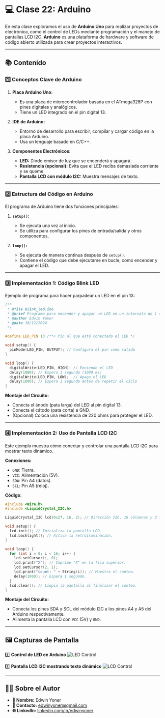 # 💻 Clase 22: Arduino

En esta clase exploramos el uso de **Arduino Uno** para realizar proyectos de electrónica, como el control de LEDs mediante programación y el manejo de pantallas LCD I2C. **Arduino** es una plataforma de hardware y software de código abierto utilizada para crear proyectos interactivos.

---

## 📚 Contenido

### **1️⃣ Conceptos Clave de Arduino**

1. **Placa Arduino Uno:**
   - Es una placa de microcontrolador basada en el ATmega328P con pines digitales y analógicos.
   - Tiene un LED integrado en el pin digital 13.

2. **IDE de Arduino:**
   - Entorno de desarrollo para escribir, compilar y cargar código en la placa Arduino.
   - Usa un lenguaje basado en C/C++.

3. **Componentes Electrónicos:**
   - **LED:** Diodo emisor de luz que se encenderá y apagará.
   - **Resistencia (opcional):** Evita que el LED reciba demasiada corriente y se queme.
   - **Pantalla LCD con módulo I2C:** Muestra mensajes de texto.

---

### **2️⃣ Estructura del Código en Arduino**

El programa de Arduino tiene dos funciones principales:

1. **`setup()`:**
   - Se ejecuta una vez al inicio.
   - Se utiliza para configurar los pines de entrada/salida y otros componentes.

2. **`loop()`:**
   - Se ejecuta de manera continua después de `setup()`.
   - Contiene el código que debe ejecutarse en bucle, como encender y apagar el LED.

---

### **3️⃣ Implementación 1: Código Blink LED**

Ejemplo de programa para hacer parpadear un LED en el pin 13:

```cpp
/**
 * @file blink_led.ino
 * @brief Programa para encender y apagar un LED en un intervalo de 1 segundo.
 * @author Edwin Yoner
 * @date 10/12/2024
 */

#define LED_PIN 13 /**< Pin al que está conectado el LED */

void setup() {
  pinMode(LED_PIN, OUTPUT); // Configura el pin como salida
}

void loop() {
  digitalWrite(LED_PIN, HIGH); // Enciende el LED
  delay(1000); // Espera 1 segundo (1000 ms)
  digitalWrite(LED_PIN, LOW);  // Apaga el LED
  delay(1000); // Espera 1 segundo antes de repetir el ciclo
}
```

**Montaje del Circuito:**
- Conecta el ánodo (pata larga) del LED al pin digital 13.
- Conecta el cátodo (pata corta) a GND.
- (Opcional) Coloca una resistencia de 220 ohms para proteger el LED.

---

### **4️⃣ Implementación 2: Uso de Pantalla LCD I2C**

Este ejemplo muestra cómo conectar y controlar una pantalla LCD I2C para mostrar texto dinámico.

**Conexiones:**
- `GND`: Tierra.
- `VCC`: Alimentación (5V).
- `SDA`: Pin A4 (datos).
- `SCL`: Pin A5 (reloj).

**Código:**
```cpp
#include <Wire.h>
#include <LiquidCrystal_I2C.h>

LiquidCrystal_I2C lcd(0x27, 16, 2); // Dirección I2C, 16 columnas y 2 filas.

void setup() {
  lcd.init(); // Inicializa la pantalla LCD.
  lcd.backlight(); // Activa la retroiluminación.
}

void loop() {
  for (int i = 0; i < 16; i++) {
    lcd.setCursor(i, 0);
    lcd.print("X"); // Imprime "X" en la fila superior.
    lcd.setCursor(2, 1);
    lcd.print("count: " + String(i)); // Muestra el conteo.
    delay(1000); // Espera 1 segundo.
  }
  lcd.clear(); // Limpia la pantalla al finalizar el conteo.
}
```

**Montaje del Circuito:**
- Conecta los pines SDA y SCL del módulo I2C a los pines A4 y A5 del Arduino respectivamente.
- Alimenta la pantalla LCD con `VCC` (5V) y `GND`.

---

## 🖼️ Capturas de Pantalla

1️⃣ **Control de LED en Arduino**
![LED Control](images/led.png)

2️⃣ **Pantalla LCD I2C mostrando texto dinámico**
![LCD Control](images/lcd.png)

---

## 👨‍💻 Sobre el Autor

- **👤 Nombre:** Edwin Yoner
- **📧 Contacto:** [edwinyoner@gmail.com](mailto:edwinyoner@gmail.com)
- **🌐 LinkedIn:** [linkedin.com/in/edwinyoner](https://www.linkedin.com/in/edwinyoner)